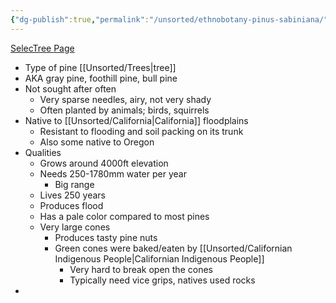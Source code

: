 ```yaml
---
{"dg-publish":true,"permalink":"/unsorted/ethnobotany-pinus-sabiniana/"}
---
```



[SelecTree Page]([](https://selectree.calpoly.edu/tree-detail/1073))



- Type of pine [[Unsorted/Trees\|tree]]
- AKA gray pine, foothill pine, bull pine
- Not sought after often
	- Very sparse needles, airy, not very shady
	- Often planted by animals; birds, squirrels
- Native to [[Unsorted/California\|California]] floodplains
	- Resistant to flooding and soil packing on its trunk
	- Also some native to Oregon
- Qualities
	- Grows around 4000ft elevation
	- Needs 250-1780mm water per year
		- Big range
	- Lives 250 years
	- Produces flood
	- Has a pale color compared to most pines
	- Very large cones
		- Produces tasty pine nuts
		- Green cones were baked/eaten by [[Unsorted/Californian Indigenous People\|Californian Indigenous People]]
			- Very hard to break open the cones
			- Typically need vice grips, natives used rocks
- 